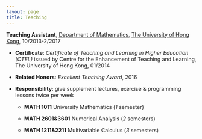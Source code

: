 ```yaml
---
layout: page
title: Teaching
---
```


**Teaching Assistant**, [Department of Mathematics](https://hkumath.hku.hk/web/index.php), [The University of Hong Kong](https://www.hku.hk/), 10/2013-2/2017

* **Certificate**: *Certificate of Teaching and Learning in Higher Education (CTEL)* issued by Centre for the Enhancement of Teaching and Learning, The University of Hong Kong, 01/2014

* **Related Honors**:  *Excellent Teaching Award*, 2016

* **Responsibility**: give supplement lectures, exercise & programming lessons twice per week

   * **MATH 1011** University Mathematics \(*1* semester\) 

   * **MATH 2601&3601** Numerical Analysis \(*2* semesters\) 

   * **MATH 1211&2211** Multivariable Calculus \(*3* semesters\) 

